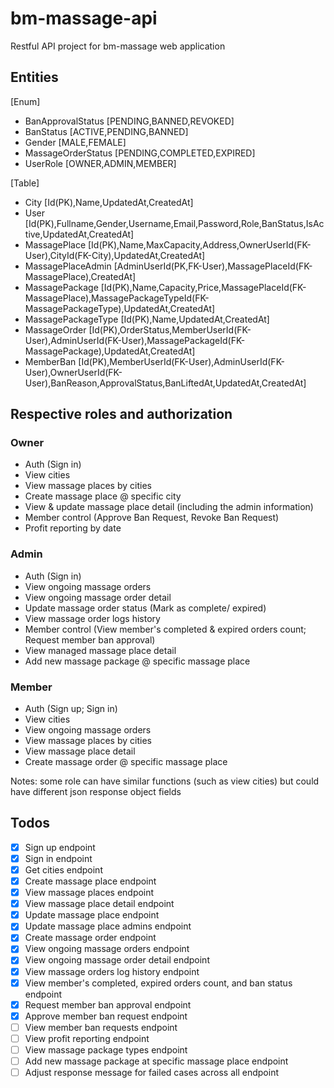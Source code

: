 # bm-massage-api

Restful API project for bm-massage web application

## Entities

[Enum]
- BanApprovalStatus [PENDING,BANNED,REVOKED]
- BanStatus [ACTIVE,PENDING,BANNED]
- Gender [MALE,FEMALE]
- MassageOrderStatus [PENDING,COMPLETED,EXPIRED]
- UserRole [OWNER,ADMIN,MEMBER]

[Table]
- City [Id(PK),Name,UpdatedAt,CreatedAt]
- User [Id(PK),Fullname,Gender,Username,Email,Password,Role,BanStatus,IsActive,UpdatedAt,CreatedAt]
- MassagePlace [Id(PK),Name,MaxCapacity,Address,OwnerUserId(FK-User),CityId(FK-City),UpdatedAt,CreatedAt]
- MassagePlaceAdmin [AdminUserId(PK,FK-User),MassagePlaceId(FK-MassagePlace),CreatedAt]
- MassagePackage [Id(PK),Name,Capacity,Price,MassagePlaceId(FK-MassagePlace),MassagePackageTypeId(FK-MassagePackageType),UpdatedAt,CreatedAt]
- MassagePackageType [Id(PK),Name,UpdatedAt,CreatedAt]
- MassageOrder [Id(PK),OrderStatus,MemberUserId(FK-User),AdminUserId(FK-User),MassagePackageId(FK-MassagePackage),UpdatedAt,CreatedAt]
- MemberBan [Id(PK),MemberUserId(FK-User),AdminUserId(FK-User),OwnerUserId(FK-User),BanReason,ApprovalStatus,BanLiftedAt,UpdatedAt,CreatedAt]

## Respective roles and authorization

### Owner

- Auth (Sign in)
- View cities
- View massage places by cities
- Create massage place @ specific city
- View & update massage place detail (including the admin information)
- Member control (Approve Ban Request, Revoke Ban Request)
- Profit reporting by date

### Admin

- Auth (Sign in)
- View ongoing massage orders
- View ongoing massage order detail
- Update massage order status (Mark as complete/ expired)
- View massage order logs history
- Member control (View member's completed & expired orders count; Request member ban approval)
- View managed massage place detail
- Add new massage package @ specific massage place

### Member

- Auth (Sign up; Sign in)
- View cities
- View ongoing massage orders
- View massage places by cities
- View massage place detail
- Create massage order @ specific massage place

Notes: some role can have similar functions (such as view cities) but could have different json response object fields

## Todos

- [x] Sign up endpoint
- [x] Sign in endpoint
- [x] Get cities endpoint
- [x] Create massage place endpoint
- [x] View massage places endpoint
- [x] View massage place detail endpoint
- [x] Update massage place endpoint
- [x] Update massage place admins endpoint
- [x] Create massage order endpoint
- [x] View ongoing massage orders endpoint
- [x] View ongoing massage order detail endpoint
- [x] View massage orders log history endpoint
- [x] View member's completed, expired orders count, and ban status endpoint
- [x] Request member ban approval endpoint
- [x] Approve member ban request endpoint
- [ ] View member ban requests endpoint
- [ ] View profit reporting endpoint
- [ ] View massage package types endpoint
- [ ] Add new massage package at specific massage place endpoint
- [ ] Adjust response message for failed cases across all endpoint